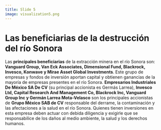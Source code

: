 ```yaml
---
title: Slide 5
image: visualization5.png
---
```


# Las beneficiarias de la destrucción del río Sonora

Las **principales beneficiarias** de la extracción minera en el río Sonora son: **Vanguard Group, Van Eck Associates, Dimensional Fund, Blackrock, Invesco, Konwave y Mirae Asset Global Investments**. Este grupo de empresas y fondos de inversión aportan capital y obtienen ganancias de la mayoría de empresas presentes en el río Sonora. **Empresarios Industriales De México SA De CV** (su principal accionista es Germás Larrea), **Invesco Ltd, Capital Research And Management Co, Blackrock Inc, Vanguard Group Inc y Germán Larrea Mota-Velasco** son los principales accionistas de **Grupo México SAB de CV** responsable del derrame, la contaminación y las afectaciones a la salud en el río Sonora. Quienes tienen inversiones en esta empresa deben actuar con debida diligencia y exigirle que se responsabilice de los daños al medio ambiente, la salud y los derechos humanos.
